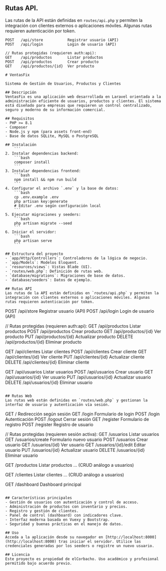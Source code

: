 ## Rutas API.

Las rutas de la API están definidas en `routes/api.php` y permiten la integración con clientes externos o aplicaciones móviles. Algunas rutas requieren autenticación por token.

```
POST   /api/store           Registrar usuario (API)
POST   /api/login           Login de usuario (API)

// Rutas protegidas (requieren auth:api):
GET    /api/productos       Listar productos
POST   /api/productos       Crear producto
GET    /api/productos/{id}  Ver producto

# VentasFix

Sistema de Gestión de Usuarios, Productos y Clientes

## Descripción
VentasFix es una aplicación web desarrollada en Laravel orientada a la administración eficiente de usuarios, productos y clientes. El sistema está diseñado para empresas que requieren un control centralizado, seguro y moderno de su información comercial.

## Requisitos
- PHP >= 8.1
- Composer
- Node.js y npm (para assets front-end)
- Base de datos SQLite, MySQL o PostgreSQL

## Instalación
	```
2. Instalar dependencias backend:
	```bash
	composer install
	```
3. Instalar dependencias frontend:
	```bash
	npm install && npm run build
	```
4. Configurar el archivo `.env` y la base de datos:
	```bash
	cp .env.example .env
	php artisan key:generate
	# Editar .env según configuración local
	```
5. Ejecutar migraciones y seeders:
	```bash
	php artisan migrate --seed
	```
6. Iniciar el servidor:
	```bash
	php artisan serve
	```

## Estructura del proyecto
- `app/Http/Controllers`: Controladores de la lógica de negocio.
- `app/Models`: Modelos Eloquent.
- `resources/views`: Vistas Blade (UI).
- `routes/web.php`: Definición de rutas web.
- `database/migrations`: Migraciones de base de datos.
- `database/seeders`: Datos de ejemplo.

## Rutas API
Las rutas de la API están definidas en `routes/api.php` y permiten la integración con clientes externos o aplicaciones móviles. Algunas rutas requieren autenticación por token.
```
POST   /api/store           Registrar usuario (API)
POST   /api/login           Login de usuario (API)

// Rutas protegidas (requieren auth:api):
GET    /api/productos       Listar productos
POST   /api/productos       Crear producto
GET    /api/productos/{id}  Ver producto
PUT    /api/productos/{id}  Actualizar producto
DELETE /api/productos/{id}  Eliminar producto

GET    /api/clientes        Listar clientes
POST   /api/clientes        Crear cliente
GET    /api/clientes/{id}   Ver cliente
PUT    /api/clientes/{id}   Actualizar cliente
DELETE /api/clientes/{id}   Eliminar cliente

GET    /api/usuarios        Listar usuarios
POST   /api/usuarios        Crear usuario
GET    /api/usuarios/{id}   Ver usuario
PUT    /api/usuarios/{id}   Actualizar usuario
DELETE /api/usuarios/{id}   Eliminar usuario
```

## Rutas Web
Las rutas web están definidas en `routes/web.php` y gestionan la interfaz de usuario y autenticación vía sesión.
```
GET    /                   Redirección según sesión
GET    /login              Formulario de login
POST   /login              Autenticación
POST   /logout             Cerrar sesión
GET    /register           Formulario de registro
POST   /register           Registro de usuario

// Rutas protegidas (requieren sesión activa):
GET    /usuarios           Listar usuarios
GET    /usuarios/create    Formulario nuevo usuario
POST   /usuarios           Crear usuario
GET    /usuarios/{id}      Ver usuario
GET    /usuarios/{id}/edit Editar usuario
PUT    /usuarios/{id}      Actualizar usuario
DELETE /usuarios/{id}      Eliminar usuario

GET    /productos          Listar productos
... (CRUD análogo a usuarios)

GET    /clientes           Listar clientes
... (CRUD análogo a usuarios)

GET    /dashboard          Dashboard principal
```

## Características principales
- Gestión de usuarios con autenticación y control de acceso.
- Administración de productos con inventario y precios.
- Registro y gestión de clientes.
- Panel de control (dashboard) con indicadores clave.
- Interfaz moderna basada en Vuexy y Bootstrap.
- Seguridad y buenas prácticas en el manejo de datos.

## Uso
Acceda a la aplicación desde su navegador en [http://localhost:8000](http://localhost:8000) tras iniciar el servidor. Utilice las credenciales generadas por los seeders o registre un nuevo usuario.

## Licencia
Este proyecto es propiedad de elCorbacho. Uso académico y profesional permitido bajo acuerdo previo.
